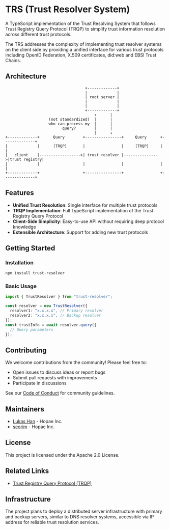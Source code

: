 # TRS (Trust Resolver System)

A TypeScript implementation of the Trust Resolving System that follows Trust Registry Query Protocol (TRQP) to simplify trust information resolution across different trust protocols.

The TRS addresses the complexity of implementing trust resolver systems on the client side by providing a unified interface for various trust protocols including OpenID Federation, X.509 certificates, did:web and EBSI Trust Chains.

## Architecture

```
                                   +-------------+
                                   |             |
                                   | root server |
                                   |             |
                                   |             |
                                   +-------------+
                                       ↑      |
                   (not standardized)  |      |
                   who can process my  |      |
                         query?        |      |
                                       |      ↓
+-------------+      Query        +----------------+     Query      +--------------+
|             |      (TRQP)       |                |     (TRQP)     |              |
|   client    |------------------>| trust resolver |--------------->|trust registry|
|             |                   |                |                |              |
+-------------+                   +----------------+                +--------------+
```

## Features

- **Unified Trust Resolution**: Single interface for multiple trust protocols
- **TRQP Implementation**: Full TypeScript implementation of the Trust Registry Query Protocol
- **Client-Side Simplicity**: Easy-to-use API without requiring deep protocol knowledge
- **Extensible Architecture**: Support for adding new trust protocols

## Getting Started

### Installation

```bash
npm install trust-resolver
```

### Basic Usage

```typescript
import { TrustResolver } from "trust-resolver";

const resolver = new TrustResolver({
  resolver1: "x.x.x.x", // Primary resolver
  resolver2: "x.x.x.x", // Backup resolver
});
const trustInfo = await resolver.query({
  // Query parameters
});
```

## Contributing

We welcome contributions from the community! Please feel free to:

- Open issues to discuss ideas or report bugs
- Submit pull requests with improvements
- Participate in discussions

See our [Code of Conduct](https://tac.openwallet.foundation/governance/code-of-conduct/) for community guidelines.

## Maintainers

- [Lukas Han](https://github.com/lukasjhan) - Hopae Inc.
- [seorim](https://github.com/yunseorim1116) - Hopae Inc.

## License

This project is licensed under the Apache 2.0 License.

## Related Links

- [Trust Registry Query Protocol (TRQP)](https://trustoverip.github.io/tswg-trust-registry-protocol)

## Infrastructure

The project plans to deploy a distributed server infrastructure with primary and backup servers, similar to DNS resolver systems, accessible via IP address for reliable trust resolution services.
